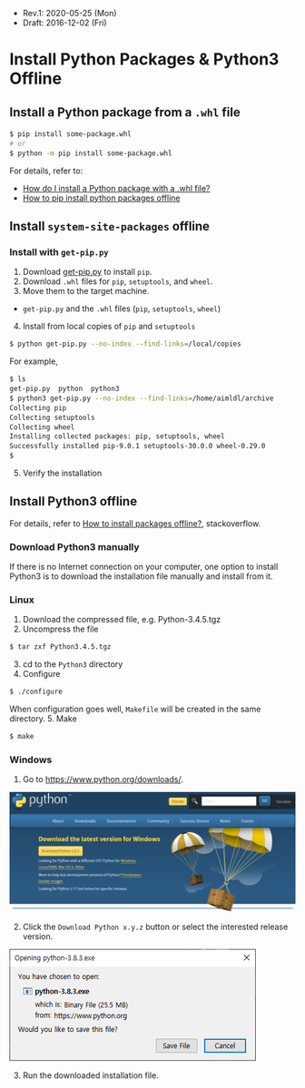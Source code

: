 * Rev.1: 2020-05-25 (Mon)
* Draft: 2016-12-02 (Fri)
# Install Python Packages & Python3 Offline

## Install a Python package from a `.whl` file
```bash
$ pip install some-package.whl
# or
$ python -m pip install some-package.whl
```
For details, refer to:
* [How do I install a Python package with a .whl file?](https://stackoverflow.com/questions/27885397/how-do-i-install-a-python-package-with-a-whl-file)
* [How to pip install python packages offline](https://www.nyayapati.com/srao/2014/06/how-to-pip-install-python-packages-offline/)

## Install `system-site-packages` offline
### Install with `get-pip.py`
1. Download [get-pip.py](https://bootstrap.pypa.io/get-pip.py) to install `pip`.
2. Download `.whl` files for `pip`, `setuptools`, and `wheel`.
3. Move them to the target machine.
  * `get-pip.py` and the `.whl` files (`pip`, `setuptools`, `wheel`)
4. Install from local copies of `pip` and `setuptools`
```bash
$ python get-pip.py --no-index --find-links=/local/copies
```
For example,
```bash
$ ls
get-pip.py  python  python3
$ python3 get-pip.py --no-index --find-links=/home/aimldl/archive
Collecting pip
Collecting setuptools
Collecting wheel
Installing collected packages: pip, setuptools, wheel
Successfully installed pip-9.0.1 setuptools-30.0.0 wheel-0.29.0
$
```
5. Verify the installation

## Install Python3 offline
For details, refer to [How to install packages offline?](https://stackoverflow.com/questions/11091623/how-to-install-packages-offline), stackoverflow. 
### Download Python3 manually
If there is no Internet connection on your computer, one option to install Python3 is to download the installation file manually and install from it.
### Linux
1. Download the compressed file, e.g. Python-3.4.5.tgz
2. Uncompress the file
```bash
$ tar zxf Python3.4.5.tgz
```
3. cd to the `Python3` directory
4. Configure
```bash
$ ./configure
```
When configuration goes well, `Makefile` will be created in the same directory.
5. Make
```bash
$ make
```
### Windows
1. Go to https://www.python.org/downloads/.
<img src="images/python-download-the_latest_version_for_windows.png">

2. Click the `Download Python x.y.z` button or select the interested release version. 
<img src="images/python-download-opening_python-3_8_3_exe.png">

3. Run the downloaded installation file.
